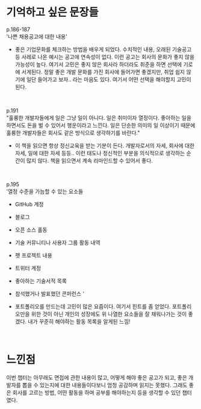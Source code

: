# 기억하고 싶은 문장들

p.186-187 </br>
'나쁜 채용공고에 대한 내용'

- 좋은 기업문화를 체크하는 방법을 배우게 되었다. 수치적인 내용, 오래된 기술공고 등 사레로 나온 예시는 공고에 연속성이 없다. 이런 공고는 회사의 문화가 좋지 않을 가능성이 높다. 여기서 고민은 좋지 않은 회사라 하더라도 취준을 하면 선택에 기로에 서게된다. 정말 좋은 개발 문화를 가진 회사에 들어가면 좋겠지만, 취업 쉽지 않기에 일단 들어가고 보자.. 라는 마음도 있다. 여기서 어떤 선택을 해야할지 고민이 된다.

</br>

p.191 </br>
"훌륭한 개발자들에게 일은 그냥 일이 아니다. 일은 취미이자 열정이다. 좋아하는 일을 하면서도 돈을 벌 수 있어서 행운이라고 느낀다. 일은 단순한 의미의 일 이상이기 때문에 훌륭한 개발자들은 회사도 같은 방식으로 생각하기를 바란다."

- 이 책을 읽으면 항상 정신교육을 받는 기분이 든다. 개발자로서의 자세, 회사에 대한 자세, 일에 대한 자세 등등.. 이런 태도나 정신적인 부분을 의식적으로 생각하는 순간이 많지 않다. 책을 읽으면서 계속 리마인드할 수 있어서 좋다.

</br>

p.195 </br>
'열정 수준을 가늠할 수 있는 요소들

- GitHub 계정
- 블로그
- 오픈 소스 홀동
- 기술 커뮤니티나 사용자 그룹 활동 내역
- 펫 프로젝트 내용
- 트위터 계정
- 좋아하는 기술서적 목록
- 참석했거나 발표했던 콘퍼런스 '

- 포트폴리오를 만드는데 고민이 많은 요즘이다. 여기서 힌트를 좀 얻었다. 포트폴리오만을 위한 것이 아닌 개인의 성장에도 위 나열한 요소들을 잘 채워나가는 것이 좋겠다. 내가 꾸준히 해야하는 활동 목록을 알게된 느낌!

</br>

# 느낀점

이번 챕터는 아무래도 면접에 관한 내용이 많고, 어떻게 해야 좋은 공고가 되고, 좋은 개발자를 뽑을 수 있는지에 대한 내용들이다보니 엄청 공감하며 읽지는 못했다. 그래도 좋은 회사를 고르는 방법, 어떤 활동을 하며 공부를 해야하는지 등을 생각할 수 있던 챕터였다.
